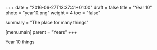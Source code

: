 +++
date = "2016-06-27T13:37:41+01:00"
draft = false
title = "Year 10"
photo = "year10.png"
weight = 4
toc = "false"

summary = "The place for many things"

[menu.main]
  parent = "Years"
+++

Year 10 things